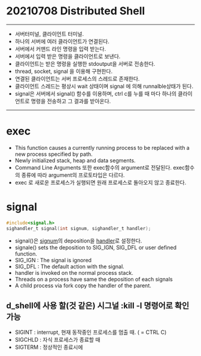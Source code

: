 # 20210708 Distributed Shell
---
- 서버터미널, 클라이언트 터미널.
- 하나의 서버에 여러 클라이언트가 연결된다.
- 서버에서 커맨드 라인 명령을 입력 받는다.
- 서버에서 입력 받은 명령을 클라이언트로 보낸다. 
- 클라이언트는 받은 명령을 실행한 stdoutput을 서버로 전송한다.
- thread, socket, signal 을 이용해 구현한다.
- 연결된 클라이언트는 서버 프로세스의 스레드로 존재한다.
- 클라이언트 스레드는 평상시 wait 상태이며 signal 에 의해 runnalble상태가 된다.
- signal은 서버에서 signal() 함수를 이용하며, ctrl c를 누를 때 마다 하나의
클라이언트로 명령을 전송하고 그 결과를 받아온다.  
---  
# exec
- This function causes a currently running process to be replaced with a
new process specified by path. 
- Newly initialized stack, heap and data segments.
- Command Line Arguments 또한 exec함수의 argument로 전달된다. 
exec함수의 종류에 따라 argument의 프로토타입은 다르다. 
- exec 로 새로운 프로세스가 실행되면 원래 프로세스로 돌아오지 않고 종료한다.

# signal

~~~c
#include<signal.h>
sighandler_t signal(int signum, sighandler_t handler);
~~~
- signal()은 <u>signum</u>의 deposition을 <u>handler</u>로
설정한다.  
- signale() sets the deposition to SIG_IGN, SIG_DFL or user defined function.   
- SIG_IGN : The signal is ignored  
- SIG_DFL : The default action with the signal.
- handler is invoked on the normal process stack.
- Threads on a process have same the deposition of each signals
- A child process via fork copy the handler of the parent.

## d_shell에 사용 할(것 같은) 시그널 :kill -l 명령어로 확인 가능
- SIGINT : interrupt, 현재 동작중인 프로세스를 멈출 때. ( = CTRL C)
- SIGCHLD : 자식 프로세스가 종료할 때 
- SIGTERM : 정상적인 종료시에
